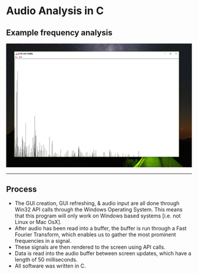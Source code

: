 # Audio Analysis in C
## Example frequency analysis
![picture alt](ex.bmp "Title is optional")
- - - -
## Process
* The GUI creation, GUI refreshing, & audio input are all done through Win32 API calls through the Windows Operating System. This means that this program will only work on Windows based systems [i.e. not Linux or Mac OsX].
* After audio has been read into a buffer, the buffer is run through a Fast Fourier Transform, which enables us to gather the most prominent frequencies in a signal.
* These signals are then rendered to the screen using API calls.
* Data is read into the audio buffer between screen updates, which have a length of 50 milliseconds.
* All software was written in C.